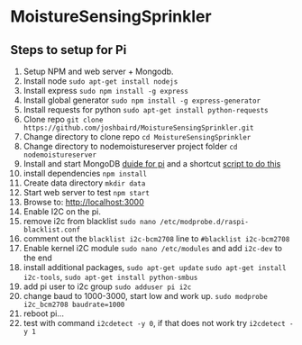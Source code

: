 # MoistureSensingSprinkler
## Steps to setup for Pi
1. Setup NPM and web server + Mongodb.
  1. Install node `sudo apt-get install nodejs`
  2. Install express `sudo npm install -g express`
  3. Install global generator `sudo npm install -g express-generator`
  4. Install requests for python `sudo apt-get install python-requests`
  4. Clone repo `git clone https://github.com/joshbaird/MoistureSensingSprinkler.git`
  5. Change directory to clone repo `cd MoistureSensingSprinkler`
  6. Change directory to nodemoistureserver project folder `cd nodemoistureserver`
  7. Install and start MongoDB [duide for pi](https://emersonveenstra.net/mongodb-raspberry-pi/) and a shortcut [script to do this](https://github.com/svvitale/mongo4pi)
  9. install dependencies `npm install`
  10. Create data directory `mkdir data`
  11. Start web server to test `npm start`
  12. Browse to: [http://localhost:3000](http://localhost:3000)
2. Enable I2C on the pi.
  1. remove i2c from blacklist `sudo nano /etc/modprobe.d/raspi-blacklist.conf`
  2. comment out the `blacklist i2c-bcm2708` line to `#blacklist i2c-bcm2708`
  3. Enable kernel i2C module `sudo nano /etc/modules` and add `i2c-dev` to the end
  4. install additional packages, `sudo apt-get update` `sudo apt-get install i2c-tools`, `sudo apt-get install python-smbus`
  5. add pi user to i2c group `sudo adduser pi i2c`
  6. change baud to 1000-3000, start low and work up. `sudo modprobe i2c_bcm2708 baudrate=1000`
  7. reboot pi...
  8. test with command `i2cdetect -y 0`, if that does not work try `i2cdetect -y 1`
